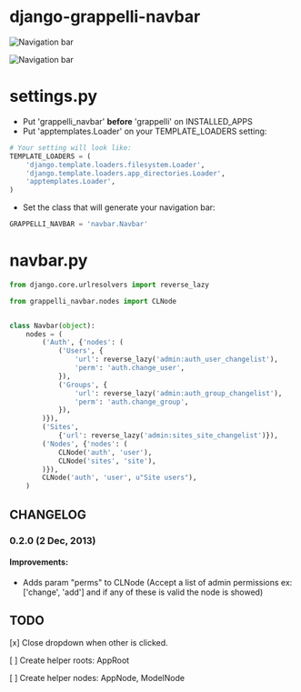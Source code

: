 # django-grappelli-navbar

![Navigation bar](https://api.travis-ci.org/gotlium/django-grappelli-navbar.png?branch=master)


![Navigation bar](https://github.com/gotlium/django-grappelli-navbar/raw/master/screenshot.jpg)


# settings.py

 * Put 'grappelli_navbar' **before** 'grappelli' on INSTALLED_APPS
 * Put 'apptemplates.Loader' on your TEMPLATE_LOADERS setting:

```python
# Your setting will look like:
TEMPLATE_LOADERS = (
    'django.template.loaders.filesystem.Loader',
    'django.template.loaders.app_directories.Loader',
    'apptemplates.Loader',
)

```
 * Set the class that will generate your navigation bar:

```python
GRAPPELLI_NAVBAR = 'navbar.Navbar'
```

# navbar.py

```python
from django.core.urlresolvers import reverse_lazy

from grappelli_navbar.nodes import CLNode


class Navbar(object):
    nodes = (
        ('Auth', {'nodes': (
            ('Users', {
                'url': reverse_lazy('admin:auth_user_changelist'),
                'perm': 'auth.change_user',
            }),
            ('Groups', {
                'url': reverse_lazy('admin:auth_group_changelist'),
                'perm': 'auth.change_group',
            }),
        )}),
        ('Sites',
            {'url': reverse_lazy('admin:sites_site_changelist')}),
        ('Nodes', {'nodes': (
            CLNode('auth', 'user'),
            CLNode('sites', 'site'),
        )}),
        CLNode('auth', 'user', u"Site users"),
    )
```

## CHANGELOG

### 0.2.0 (2 Dec, 2013)
#### Improvements:
* Adds param "perms" to CLNode (Accept a list of admin permissions ex: ['change', 'add'] and if any of these is valid the node is showed)


## TODO

[x] Close dropdown when other is clicked.

[ ] Create helper roots: AppRoot

[ ] Create helper nodes: AppNode, ModelNode

